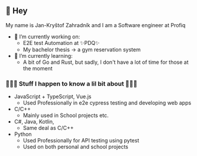 ## 👋 Hey
My name is Jan-Kryštof Zahradník and I am a Software engineer at Profiq 

- 🔭 I’m currently working on:
  - E2E test Automation at ✨PDQ✨
  - My bachelor thesis -> a gym reservation system
- 🌱 I’m currently learning:
  - A bit of Go and Rust, but sadly, I don't have a lot of time for those at the moment

### 👩🏻‍💻 Stuff I happen to know a lil bit about 👩🏻‍💻
- JavaScript + TypeScript, Vue.js
  - Used Professionally in e2e cypress testing and developing web apps
- C/C++
  - Mainly used in School projects etc.
- C#, Java, Kotlin, 
  - Same deal as C/C++
- Python
  - Used Professionally for API testing using pytest
  - Used on both personal and school projects

<!--
**KrystofJan/KrystofJan** is a ✨ _special_ ✨ repository because its `README.md` (this file) appears on your GitHub profile.

Here are some ideas to get you started:

- 🔭 I’m currently working on ...
- 🌱 I’m currently learning ...
- 👯 I’m looking to collaborate on ...
- 🤔 I’m looking for help with ...
- 💬 Ask me about ...
- 📫 How to reach me: ...
- 😄 Pronouns: ...
- ⚡ Fun fact: ...


![profiq_2_logo](https://github.com/user-attachments/assets/ee7780ca-18d2-4e73-ae7e-fe45c6a352b3)

-->
